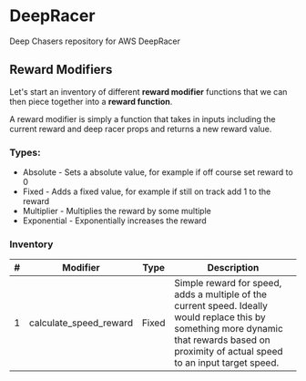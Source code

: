 # DeepRacer
Deep Chasers repository for AWS DeepRacer

## Reward Modifiers

Let's start an inventory of different **reward modifier** functions that we can then piece together into a **reward function**.

A reward modifier is simply a function that takes in inputs including the current reward and deep racer props and returns a new reward value.

### Types:

* Absolute - Sets a absolute value, for example if off course set reward to 0
* Fixed - Adds a fixed value, for example if still on track add 1 to the reward
* Multiplier - Multiplies the reward by some multiple
* Exponential - Exponentially increases the reward 

### Inventory

| # | Modifier                | Type  | Description                                                                                                                                                                                   |
|---|-------------------------|-------|-----------------------------------------------------------------------------------------------------------------------------------------------------------------------------------------------|
| 1 | calculate_speed_reward  | Fixed | Simple reward for speed, adds a multiple of the current speed. Ideally would replace this by something more dynamic that rewards based on proximity of actual speed to an input target speed. |

